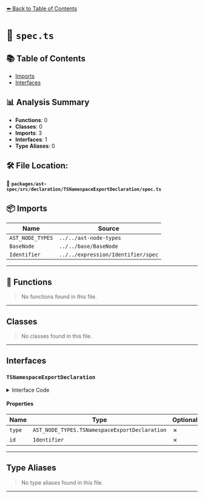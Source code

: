 [⬅️ Back to Table of Contents](../../../../../index.md)

# 📄 `spec.ts`

## 📚 Table of Contents

- [Imports](#imports)
- [Interfaces](#interfaces)

## 📊 Analysis Summary

- **Functions**: 0
- **Classes**: 0
- **Imports**: 3
- **Interfaces**: 1
- **Type Aliases**: 0

## 🛠️ File Location:
📂 **`packages/ast-spec/src/declaration/TSNamespaceExportDeclaration/spec.ts`**

## 📦 Imports

| Name | Source |
|------|--------|
| `AST_NODE_TYPES` | `../../ast-node-types` |
| `BaseNode` | `../../base/BaseNode` |
| `Identifier` | `../../expression/Identifier/spec` |


---

## 🔧 Functions

> No functions found in this file.


---

## Classes

> No classes found in this file.


---

## Interfaces

### `TSNamespaceExportDeclaration`

<details><summary>Interface Code</summary>

```ts
export interface TSNamespaceExportDeclaration extends BaseNode {
  type: AST_NODE_TYPES.TSNamespaceExportDeclaration;
  /**
   * The name of the global variable that's exported as namespace
   */
  id: Identifier;
}
```
</details>

#### Properties

| Name | Type | Optional | Description |
|------|------|----------|-------------|
| `type` | `AST_NODE_TYPES.TSNamespaceExportDeclaration` | ✗ |  |
| `id` | `Identifier` | ✗ |  |


---

## Type Aliases

> No type aliases found in this file.


---